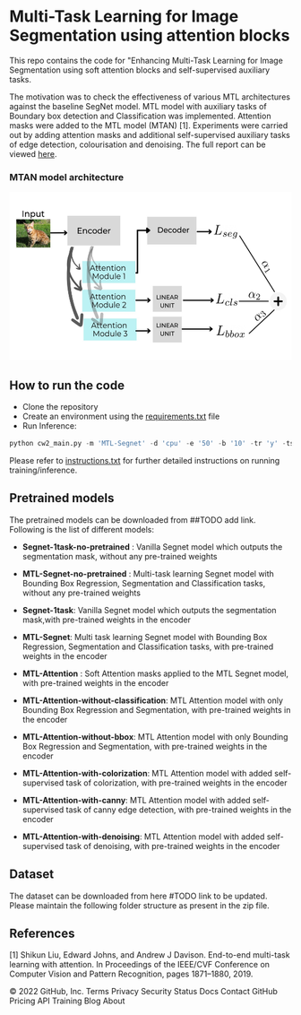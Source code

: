
# Multi-Task Learning for Image Segmentation using attention blocks

This repo contains the code for "Enhancing Multi-Task Learning for Image Segmentation using soft attention blocks and self-supervised auxiliary tasks.<br>

The motivation was to check the effectiveness of various MTL architectures against the baseline SegNet model. MTL model with auxiliary tasks of Boundary box detection and Classification was implemented. Attention masks were added to the MTL model (MTAN) [1]. Experiments were carried out by adding attention masks and additional self-supervised auxiliary tasks of edge detection, colourisation and denoising. The full report can be viewed [here](https://github.com/SulakshanaChakraborty/Multi-Task-Learning/blob/main/MTL-Report.pdf).

### MTAN model architecture
<p>
<img src="MTAN.jpeg" alt="drawing" width="600" height = "300"/>
</p>

## How to run the code

* Clone the repository
* Create an environment using the [requirements.txt](https://github.com/SulakshanaChakraborty/Multi-Task-Learning/blob/main/requirements.txt) file
* Run Inference:

```python 
python cw2_main.py -m 'MTL-Segnet' -d 'cpu' -e '50' -b '10' -tr 'y' -ts 'n'
```
Please refer to [instructions.txt](https://github.com/SulakshanaChakraborty/Multi-Task-Learning/blob/main/Instructions.txt) for further detailed instructions on running training/inference.

## Pretrained models

The pretrained models can be downloaded from ##TODO add link. Following is the list of different models:

* **Segnet-1task-no-pretrained** : Vanilla Segnet model which outputs the segmentation mask, without any pre-trained weights

* **MTL-Segnet-no-pretrained** : Multi-task learning Segnet model with Bounding Box Regression, Segmentation and Classification tasks, without any pre-trained weights

* **Segnet-1task**: Vanilla Segnet model which outputs the segmentation mask,with pre-trained weights in the encoder

* **MTL-Segnet**: Multi task learning Segnet model with Bounding Box Regression, Segmentation and Classification tasks, with pre-trained weights in the encoder

* **MTL-Attention** : Soft Attention masks applied to the MTL Segnet model, with pre-trained weights in the encoder

* **MTL-Attention-without-classification**: MTL Attention model with only Bounding Box Regression and Segmentation, with pre-trained weights in the encoder

* **MTL-Attention-without-bbox**: MTL Attention model with only Bounding Box Regression and Segmentation, with pre-trained weights in the encoder

* **MTL-Attention-with-colorization**: MTL Attention model with added self-supervised task of colorization, with pre-trained weights in the encoder

* **MTL-Attention-with-canny**: MTL Attention model with added self-supervised task of canny edge detection, with pre-trained weights in the encoder

* **MTL-Attention-with-denoising**: MTL Attention model with added self-supervised task of denoising, with pre-trained weights in the encoder

## Dataset
The dataset can be downloaded from here #TODO link to be updated. Please maintain the following folder structure as present in the zip file.

## References
[1] Shikun Liu, Edward Johns, and Andrew J Davison. End-to-end multi-task learning with attention. In Proceedings of the IEEE/CVF Conference on Computer Vision
and Pattern Recognition, pages 1871–1880, 2019.

© 2022 GitHub, Inc.
Terms
Privacy
Security
Status
Docs
Contact GitHub
Pricing
API
Training
Blog
About

